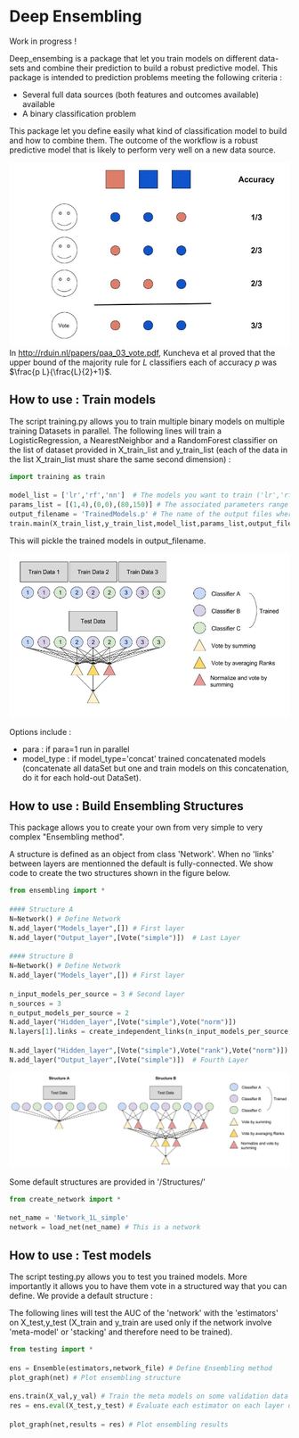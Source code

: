 # Deep Ensembling

Work in progress !

Deep_ensembing is a package that let you train models on different data-sets and combine their prediction to build a robust predictive model. This package is intended to prediction problems meeting the following criteria :
- Several full data sources (both features and outcomes available) available
- A binary classification problem

This package let you define easily what kind of classification model to build and how to combine them. The outcome of the workflow is a robust predictive model that is likely to perform very well on a new data source.

![Majority Vote Illustration](Pictures/Majority_vote.jpg)
In http://rduin.nl/papers/paa_03_vote.pdf, Kuncheva et al proved that the upper bound of the majority rule for $L$ classifiers each of accuracy $p$ was $\frac{p L}{\frac{L}{2}+1}$.

## How to use : Train models

The script training.py allows you to train multiple binary models on multiple training Datasets in parallel.
The following lines will train a LogisticRegression, a NearestNeighbor and a RandomForest classifier on the list of dataset provided in X_train_list and y_train_list (each of the data in the list X_train_list must share the same second dimension) :

```python
import training as train

model_list = ['lr','rf','nn']  # The models you want to train ('lr','rf','nn' or 'svm')
params_list = [(1,4),(0,0),(80,150)] # The associated parameters range
output_filename = 'TrainedModels.p' # The name of the output files where estimators will be saved
train.main(X_train_list,y_train_list,model_list,params_list,output_filename=output_filename) # Train !
```
This will pickle the trained models in output_filename.

![](Pictures/structure2.jpg)

Options include :
- para : if para=1 run in parallel 
- model_type : if model_type='concat' trained concatenated models (concatenate all dataSet but one and train models on this concatenation, do it for each hold-out DataSet).

## How to use : Build Ensembling Structures

This package allows you to create your own from very simple to very complex "Ensembling method". 

A structure is defined as an object from class 'Network'. When no 'links' between layers are mentionned the default is fully-connected. We show code to create the two structures shown in the figure below.

```python
from ensembling import *

#### Structure A 
N=Network() # Define Network
N.add_layer("Models_layer",[]) # First layer
N.add_layer("Output_layer",[Vote("simple")])  # Last Layer

#### Structure B 
N=Network() # Define Network
N.add_layer("Models_layer",[]) # First layer

n_input_models_per_source = 3 # Second layer
n_sources = 3
n_output_models_per_source = 2
N.add_layer("Hidden_layer",[Vote("simple"),Vote("norm")])
N.layers[1].links = create_independent_links(n_input_models_per_source,n_sources,n_output_models_per_source)

N.add_layer("Hidden_layer",[Vote("simple"),Vote("rank"),Vote("norm")]) # Third Layer
N.add_layer("Output_layer",[Vote("simple")])  # Fourth Layer
```
![](Pictures/examples.jpg)

Some default structures are provided in '/Structures/'

```python
from create_network import *

net_name = 'Network_1L_simple'
network = load_net(net_name) # This is a network
```

## How to use : Test models

The script testing.py allows you to test you trained models. More importantly it allows you to have them vote in a structured way that you can define. We provide a default structure :

The following lines will test the AUC of the 'network' with the 'estimators' on X_test,y_test (X_train and y_train are used only if the network involve 'meta-model' or 'stacking' and therefore need to be trained).

```python
from testing import *

ens = Ensemble(estimators,network_file) # Define Ensembling method
plot_graph(net) # Plot ensembling structure

ens.train(X_val,y_val) # Train the meta models on some validation data
res = ens.eval(X_test,y_test) # Evaluate each estimator on each layer of the ensembling structure

plot_graph(net,results = res) # Plot ensembling results
```

<!--Options inlcude :-->
<!--- skip_models : list of model names to skip (among 'lr', 'nn', 'rf', 'svm')-->
<!--- para : if para=1 run test in parallel-->
<!--- DataSets : list of source index to take into account (default is all)-->
